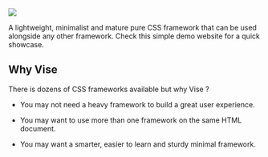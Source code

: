 <img src="http://appforgelab.com/banner3.svg"/>

A lightweight, minimalist and mature pure CSS framework that can be used alongside any other framework. Check this simple demo website for a quick showcase.

## Why Vise
There is dozens of CSS frameworks available but why Vise ?

- You may not need a heavy framework to build a great user experience. 

- You may want to use more than one framework on the same HTML document.

- You may want a smarter, easier to learn and sturdy minimal framework.

  



